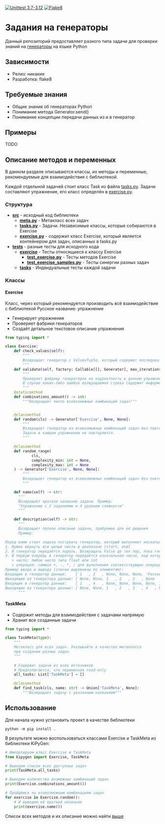 [![Unittest 3.7-3.12](https://github.com/ArtichaTM/KisPyGenerators2/actions/workflows/unittest.yml/badge.svg)](https://github.com/ArtichaTM/KisPyGenerators2/actions/workflows/unittest.yml)
[![Flake8](https://github.com/ArtichaTM/KisPyGenerators2/actions/workflows/flake8.yml/badge.svg)](https://github.com/ArtichaTM/KisPyGenerators2/actions/workflows/flake8.yml)

# Задания на генераторы
Данный репозиторий предоставляет разного типа задачи для проверки знаний на [генераторы](https://docs.python.org/3/howto/functional.html#generators) на языке Python
## Зависимости
* Релиз: никакие
* Разработка: flake8
## Требуемые знания
* Общие знания об генераторах Python
* Понимание метода Generator.send()
* Понимание концепции передачи данных из и в генератор
## Примеры
TODO
## Описание методов и переменных
В данном разделе описываются классы, их методы и переменные, рекомендуемые для взаимодействия с библиотекой.

Каждой отдельной задачей стоит класс Task из файла [tasks.py](src/tasks.py). Задачи составляют упражнение, его класс определён в [exercise.py](src/exercise.py).

### Структура
* **[src](/src)** - исходный код библиотеки
  * **[meta.py](src/meta.py)** - Метакласс всех задач
  * **[tasks.py](src/tasks.py)** - Задачи. Независимые классы, которые собираются в Exercise
  * **[exercise.py](src/exercise.py)** - содержит класс Exercise, который является контейнером для задач, описанных в tasks.py
* **[tests](/tests)** - разные тесты для исходного кода
  * **[exercise](tests/exercise)** - Тесты относящиеся к классу Exercise
    * **[test_exercise.py](tests/exercise/test_exercise.py)** - Тесты методов Exercise
    * **[test_exercise_samples.py](tests/exercise/test_exercise_samples.py)** - Тесты синергии разных задач
  * **[tasks](tests/tasks)** - Индвидуальные тесты каждой задачи
### Классы
#### Exercise
Класс, через который рекомендуется производить всё взаимодействие с библиотекой
Русское название: упражнение
* Генерирует упражнения
* Проверяет фабрики генераторов
* Создаёт детальное текстовое описание упражнения
```python
from typing import *

class Exercise:
    def check_values(self):
        """
        Возвращает генератор с ValuesTuple, который содержат последовательные значения из каждой задачи
        """
    def validate(self, factory: Callable[[], Generator], max_iterations: int = 50) -> str:
        """
        Проверяет фабрику генераторов на корректность в данном упражнение.
        В случае каких-либо ошибок возвращаемая строка содержит информацию об ошибке
        """
    @staticmethod
    def combinations_amount() -> int:
        """Возвращает число всевозможных комбинаций задач"""


    @classmethod
    def random(cls) -> Generator['Exercise', None, None]:
        """
        Возвращает генератор из всевозможных комбинаций задач без повторения.
        Задачи в каждом упражнении не повторяются.
        """

    @classmethod
    def random_range(
            cls,
            complexity_min: int = None,
            complexity_max: int = None
    ) -> Generator['Exercise', None, None]:
        """
        Возвращает генератор из всевозможных комбинаций задач без повторения со сложностью в отрезке complexity_min <= task.complexity <= complexity_min
        """

    def name(self) -> str:
      """
      Возвращает краткое название задачи. Пример:
      "Упражнение с 2 заданиями и 4 уровнем сложности"
      """

    def description(self) -> str:
      """
      Возвращает полное описание задачи, требуемое для её решения
      Пример:

Перед вами стоит задача построить генератор, который выполняет несколько последовательных задач:
1. Нужно вернуть все целые числа в диапазоне [start, end]
2. В генератор передаётся пароль. Возвращать False до тех пор, пока генератору не будет передан тот же пароль. В этом случае вернуть True и закончить работу
3. В первую очередь в генератор передаётся изначальное число, над которым будут производится операции, возвращая его обратно. Дальше в генератор будут передаваться пары (операция, число), где:
   > число: любое число типа float или int
   > операция: символ +, -, *, / для выполнения соответствующих операций
Пример ввода и вывода (списки выровнены по элементам):
Входящие в генератор данные:    [ 1   , 3   , None, None, None, 'Password', 2    , ''   , 'Password', 0, ('+', 5) ]
Выходящие из генератора данные: [ None, None, 1   , 2   , 3   , None      , False, False, True      , 0, 5        ]
Входящие в генератор данные:    [ 1   , 4   , None, None, None, None, 1   , 2    , ''   , 1   , 70, ('*', 2) ]
Выходящие из генератора данные: [ None, None, 1   , 2   , 3   , 4   , None, False, False, True, 70, 140      ]
      """

```
#### TaskMeta
* Содержит методы для взаимодействия с задачами напрямую
* Хранит все созданные задачи
```python
from typing import *

class TaskMeta(type):
    """
    Метакласс для всех задач. Указывайте в качестве метакласса
    при создании разных задач
    """
    
    # Содержит задачи из всех источников
    # Предполагается, что переменная read-only
    all_tasks: List['TaskMeta'] = []

    @classmethod
    def find_task(cls, name: str) -> Union['TaskMeta', None]:
        """Возвращает задачу с указанным названием"""
```
## Использование
Для начала нужно установить проект в качестве библиотеки
```commandline
python -m pip install .
```
В результате можно воспользоваться классами Exercise и TaskMeta из библиотеки KiPyGen:
```python
# Импортируем класс Exercise и TaskMeta
from kipygen import Exercise, TaskMeta

# Выведем список всех доступных задач
print(TaskMeta.all_tasks)

# Выведем количество возможных комбинаций задач
print(Exercise.combinations_amount())

# Пройдёмся по всевозможным комбинациям задач
for exercise in Exercise.random():
    # И выведем её краткой название
    print(exercise.name())
```
Список всех методов и их описание можно найти [выше](./readme.md#описание-методов-и-переменных)

